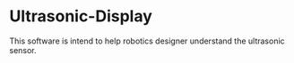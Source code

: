 # Ultrasonic-Display
This software is intend to help robotics designer understand the ultrasonic sensor.
